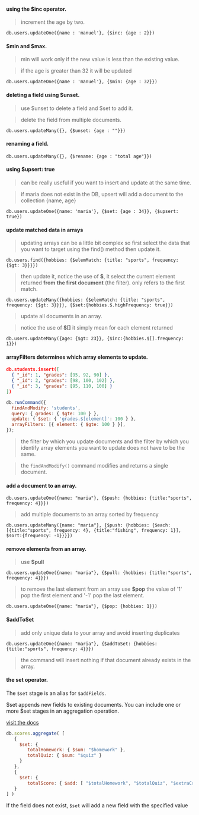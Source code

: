 #### using the \$inc operator.

> increment the age by two.

`db.users.updateOne({name : 'manuel'}, {$inc: {age : 2}})`

#### $min and $max.

> min will work only if the new value is less than the existing value.

> if the age is greater than 32 it will be updated

`db.users.updateOne({name : 'manuel'}, {$min: {age : 32}})`

#### deleting a field using \$unset.

> use $unset to delete a field and $set to add it.

> delete the field from multiple documents.

`db.users.updateMany({}, {$unset: {age : ""}})`

#### renaming a field.

`db.users.updateMany({}, {$rename: {age : "total age"}})`

#### using \$upsert: true

> can be really useful if you want to insert and update at the same time.

> if maria does not exist in the DB, upsert will add a document to the collection {name, age}

`db.users.updateOne({name: 'maria'}, {$set: {age : 34}}, {$upsert: true})`

#### update matched data in arrays

> updating arrays can be a little bit complex so first select the data that you want to target using the find() method then
> update it.

`db.users.find({hobbies: {$elemMatch: {title: "sports", frequency: {$gt: 3}}}})`

> then update it, notice the use of **\$**, it select the current element returned **from** **the first document** (the filter). only refers to the first match.

`db.users.updateMany({hobbies: {$elemMatch: {title: "sports", frequency: {$gt: 3}}}}, {$set:{hobbies.$.highFrequency: true}})`

> update all documents in an array.

> notice the use of **\$[]**
> it simply mean for each element returned

`db.users.updateMany({age: {$gt: 23}}, {$inc:{hobbies.$[].frequency: 1}})`

#### **arrayFilters** determines which array elements to update.

```json
db.students.insert([
  { "_id": 1, "grades": [95, 92, 90] },
  { "_id": 2, "grades": [98, 100, 102] },
  { "_id": 3, "grades": [95, 110, 100] }
])
```

```js
db.runCommand({
  findAndModify: 'students',
  query: { grades: { $gte: 100 } },
  update: { $set: { 'grades.$[element]': 100 } },
  arrayFilters: [{ element: { $gte: 100 } }],
});
```

> the filter by which you update documents and the filter by which you identify array elements you want to update does not have to be the same.

> the `findAndModify()` command modifies and returns a single document.

#### add a document to an array.

`db.users.updateOne({name: "maria"}, {$push: {hobbies: {title:"sports", frequency: 4}}})`

> add multiple documents to an array sorted by frequency

`db.users.updateMany({name: "maria"}, {$push: {hobbies: {$each: [{title:"sports", frequency: 4}, {title:"fishing", frequency: 1}], $sort:{frequency: -1}}}})`

#### remove elements from an array.

> use **\$pull**

`db.users.updateOne({name: "maria"}, {$pull: {hobbies: {title:"sports", frequency: 4}}})`

> to remove the last element from an array use **\$pop**
> the value of '1' pop the first element and '-1' pop the last element.

`db.users.updateOne({name: "maria"}, {$pop: {hobbies: 1}})`

#### \$addToSet

> add only unique data to your array and avoid inserting duplicates

`db.users.updateOne({name: "maria"}, {$addToSet: {hobbies: {title:"sports", frequency: 4}}})`

> the command will insert nothing if that document already exists in the array.

#### the set operator.

The `$set` stage is an alias for `$addFields`.

$set appends new fields to existing documents. You can include one or more $set stages in an aggregation operation.

[visit the docs](https://docs.mongodb.com/manual/reference/operator/aggregation/set/#pipe._S_set)

```js
db.scores.aggregate( [
   {
     $set: {
        totalHomework: { $sum: "$homework" },
        totalQuiz: { $sum: "$quiz" }
     }
   },
   {
     $set: {
        totalScore: { $add: [ "$totalHomework", "$totalQuiz", "$extraCredit" ] } }
   }
] )
```

If the field does not exist, `$set` will add a new field with the specified value